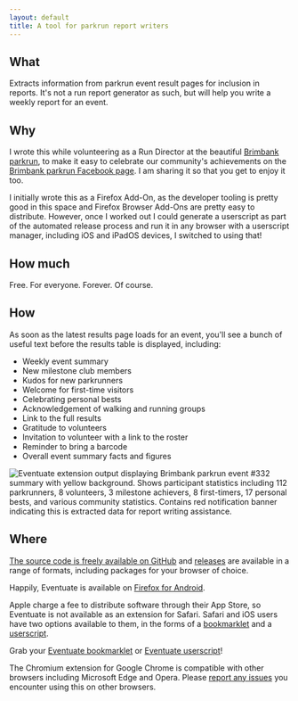 ```yaml
---
layout: default
title: A tool for parkrun report writers
---
```


## What

Extracts information from parkrun event result pages for inclusion in reports. It's not a run report generator as such, but will help you write a weekly report for an event.

## Why

I wrote this while volunteering as a Run Director at the beautiful [Brimbank parkrun][brimbank], to make it easy to celebrate our community's achievements on the [Brimbank parkrun Facebook page][facebook]. I am sharing it so that you get to enjoy it too.

I initially wrote this as a Firefox Add-On, as the developer tooling is pretty good in this space and Firefox Browser Add-Ons are pretty easy to distribute. However, once I worked out I could generate a userscript as part of the automated release process and run it in any browser with a userscript manager, including iOS and iPadOS devices, I switched to using that!

## How much

Free. For everyone. Forever. Of course.

## How

As soon as the latest results page loads for an event, you'll see a bunch of useful text before the results table is displayed, including:

- Weekly event summary
- New milestone club members
- Kudos for new parkrunners
- Welcome for first-time visitors
- Celebrating personal bests
- Acknowledgement of walking and running groups
- Link to the full results
- Gratitude to volunteers
- Invitation to volunteer with a link to the roster
- Reminder to bring a barcode
- Overall event summary facts and figures

![Eventuate extension output displaying Brimbank parkrun event #332 summary with yellow background. Shows participant statistics including 112 parkrunners, 8 volunteers, 3 milestone achievers, 8 first-timers, 17 personal bests, and various community statistics. Contains red notification banner indicating this is extracted data for report writing assistance.][eventuate-results-summary-image]

## Where

[The source code is freely available on GitHub][github] and [releases][releases] are available in a range of formats, including packages for your browser of choice.

Happily, Eventuate is available on [Firefox for Android][firefox-android].

Apple charge a fee to distribute software through their App Store, so Eventuate is not available as an extension for Safari. Safari and iOS users have two options available to them, in the forms of a [bookmarklet][bookmarklet-wiki] and a [userscript][userscript-wiki].

Grab your [Eventuate bookmarklet][bookmarklet] or [Eventuate userscript][userscript]!

The Chromium extension for Google Chrome is compatible with other browsers including Microsoft Edge and Opera. Please [report any issues][issues] you encounter using this on other browsers.

<!-- Links -->
[brimbank]: https://www.parkrun.com.au/brimbank/
[facebook]: https://www.facebook.com/brimbankparkrun
[github]: https://github.com/johnsyweb/eventuate
[releases]: https://github.com/johnsyweb/eventuate/releases/
[firefox-android]: https://www.mozilla.org/firefox/browsers/mobile/android/
[bookmarklet-wiki]: https://en.wikipedia.org/wiki/Bookmarklet
[userscript-wiki]: https://en.wikipedia.org/wiki/Userscript
[bookmarklet]: ./bookmarklet.html
[userscript]: ./eventuate.user.js
[issues]: https://github.com/johnsyweb/eventuate/issues/new?template=bug_report.md

<!-- Images -->
[eventuate-results-summary-image]: ./images/eventuate-results-summary.png
